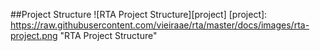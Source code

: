 
##Project Structure
![RTA Project Structure][project]
[project]: https://raw.githubusercontent.com/vieiraae/rta/master/docs/images/rta-project.png "RTA Project Structure"
